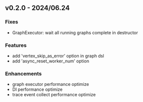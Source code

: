 ## v0.2.0 - 2024/06.24

### Fixes
- GraphExecutor: wait all running graphs complete in destructor 

### Features
- add 'vertex_skip_as_error' option in graph dsl 
- add 'async_reset_worker_num' option

### Enhancements
- graph executor performance optimize
- DI performance optimize
- trace event collect performance optimize

